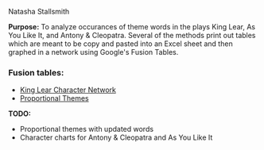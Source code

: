 Natasha Stallsmith

**Purpose:** To analyze occurances of theme words in the plays King Lear, As You Like It, and Antony & Cleopatra. Several of the methods print out tables which are meant to be copy and pasted into an Excel sheet and then graphed in a network using Google's Fusion Tables.
                
### Fusion tables: ###
- [King Lear Character Network](https://www.google.com/fusiontables/DataSource?docid=1G38cSLcV41NIwwZ4CtHK9_9Bz0oSHtpdxE9AEIlw)
- [Proportional Themes](https://www.google.com/fusiontables/DataSource?docid=1sLQvztOwtQM36bGTx_dk-auzyF3Ngave-tmKY2RI)


**TODO:**
- Proportional themes with updated words
- Character charts for Antony & Cleopatra and As You Like It


